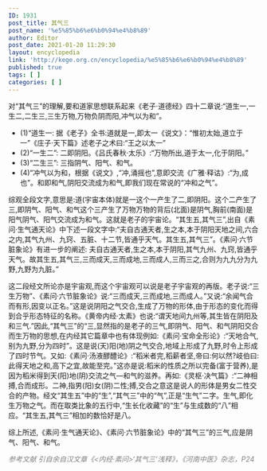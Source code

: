 ```yaml
---
ID: 1931
post_title: 其气三
post_name: '%e5%85%b6%e6%b0%94%e4%b8%89'
author: Editor
post_date: 2021-01-20 11:29:30
layout: encyclopedia
link: 'http://kege.org.cn/encyclopedia/%e5%85%b6%e6%b0%94%e4%b8%89'
published: true
tags: [ ]
categories: [ ]
---
```

对“其气三”的理解,要和道家思想联系起来《老子·道德经》四十二章说:“道生一,一生二,二生三,三生万物,万物负阴而阳,冲气以为和”。
<ul>
 	<li>(1)“道生一: 据《老子》全书:道就是一,即太一《说文》：“惟初太始,道立于一”《庄子·天下篇》述老子之术曰:“王之以太一”</li>
 	<li>(2)“一生二”: 二即阴阳。《吕氏春秋·太乐》:“万物所出,道于太一,化于阴阳。”</li>
 	<li>(3)“二生三”: 三指阴气、阳气、和气。</li>
 	<li>(4)“冲气以为和，根据《说文》,“冲,涌摇也”,意即交流《广雅·释诂》:“为,成也”。和即和气,阴阳交流成为和气,即我们现在常说的“冲和之气”。</li>
</ul>
综观全段文字,意思是:道(宇宙本体)就是一这个一产生了二,即阴阳。这个二产生了三,即阴气、阳气、和气这个三产生了万物万物的背后(北面)是阴气,胸前(南面)是阳气阴气、阳气交流成为和气。这就是老子的宇宙论。“其生五,其气三”,出自《素问·生气通天论》中下述一段文字中:“夫自古通天者,生之本,本于阴阳天地之间,六合之内,其气九州、九窍、五脏、十二节,皆通乎天气。其生五,其气三”。《素问·六节脏象论》有进一步的阐述:
夫自古通天者,生之本,本于阴阳,其气九州、九窍,皆通乎天气。故其生五,其气三,三而成天,三而成地,三而成人,三而三之,合则为九九分为九野,九野为九脏。”

这二段经文所论亦是宇宙观,而这个宇宙观可以说是老子宇宙观的再版。老子说:“三生万物”、《素问·六节脏象论》说:“三而成天,三而成地,三而成人。”又说:“余闻气合而有形,因变以正名。”这是说阴阳之气交合,生成了万物的形体,由于形态的变化而得到合乎形态特征的名称。《黄帝内经·太素》也说:“谓天地间九州等,其生皆在阴阳及和三气.”因此,“其气三”的“三,显然指的是老子的三气,即阴气、阳气、和气阴阳交合而生万物的思想,在内经其它篇章中也有体现例如:《素问·宝命全形论》:“天地合气,别为九野,分为四时”。这是说(天)阳(地)阴之气交合,地域上形成了九野,时令上形成了四时节气。又如:《素问·汤液醪醴论》:“稻米者完,稻薪者坚,帝曰:何以然?岐伯曰:此得天地之和,高下之宜,故能至完。”这亦是说:稻米的性质之所以完备(富于营养),是因为稻米得到天(阳)地(阴)交流之气—和气的滋养。再如:《灵枢·决气篇》:“二神相搏,合而成形。二神,指男(阳)女(阴)二性;搏,交合之意这是说人的形体是男女二性交合的产物。经文“其生五”中的“生”,“其气三”中的“气”,正是“生气”二字。生气,即化生万物之气。而在取类比象的五行中,“生长化收藏”的“生”与生成数的“八”相应。“其生五,其气三”相加的数恰好是八。

综上所述,《素问·生气通天论》、《素问·六节脏象论》中的“其气三”的三气,应是阴气、阳气、和气。

<span style="color: #808080;"><em>参考文献</em></span>
<span style="color: #808080;"><em>引自余自汉文章《&lt;内经·素问&gt;‘其气三’浅释》，《河南中医》杂志，P24</em></span>
